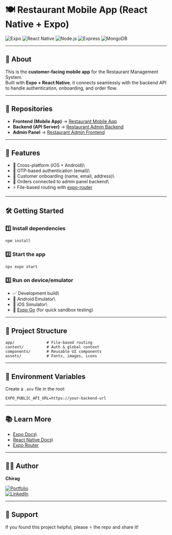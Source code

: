 # 🍽️ Restaurant Mobile App (React Native + Expo)

![Expo](https://img.shields.io/badge/Expo-000020?style=for-the-badge&logo=expo&logoColor=white)
![React
Native](https://img.shields.io/badge/React_Native-61DAFB?style=for-the-badge&logo=react&logoColor=black)
![Node.js](https://img.shields.io/badge/Node.js-339933?style=for-the-badge&logo=node.js&logoColor=white)
![Express](https://img.shields.io/badge/Express.js-000000?style=for-the-badge&logo=express&logoColor=white)
![MongoDB](https://img.shields.io/badge/MongoDB-47A248?style=for-the-badge&logo=mongodb&logoColor=white)

------------------------------------------------------------------------

## 📌 About

This is the **customer-facing mobile app** for the Restaurant Management
System.\
Built with **Expo + React Native**, it connects seamlessly with the
backend API to handle authentication, onboarding, and order flow.

------------------------------------------------------------------------

## 🔗 Repositories

-   **Frontend (Mobile App)** → [Restaurant Mobile
    App](https://github.com/chiragRane-Projects/restaurant_mobile_app.git)
-   **Backend (API Server)** → [Restaurant Admin
    Backend](https://github.com/chiragRane-Projects/restaurant_admin_backend.git)
-   **Admin Panel** → [Restaurant Admin Frontend](https://github.com/chiragRane-Projects/restaurant_admin_frontend.git)

------------------------------------------------------------------------

## 🚀 Features

-   📱 Cross-platform (iOS + Android)\
-   🔑 OTP-based authentication (email)\
-   🛒 Customer onboarding (name, email, address)\
-   🧾 Orders connected to admin panel backend\
-   ⚡ File-based routing with
    [expo-router](https://expo.github.io/router/)

------------------------------------------------------------------------

## 🛠️ Getting Started

### 1️⃣ Install dependencies

``` bash
npm install
```

### 2️⃣ Start the app

``` bash
npx expo start
```

### 3️⃣ Run on device/emulator

-   ✅ Development build\
-   📱 Android Emulator\
-   🍏 iOS Simulator\
-   🚀 [Expo Go](https://expo.dev/go) (for quick sandbox testing)

------------------------------------------------------------------------

## 📂 Project Structure

    app/              # File-based routing
    context/          # Auth & global context
    components/       # Reusable UI components
    assets/           # Fonts, images, icons

------------------------------------------------------------------------

## 🔑 Environment Variables

Create a `.env` file in the root:

``` env
EXPO_PUBLIC_API_URL=https://your-backend-url
```

------------------------------------------------------------------------

## 📚 Learn More

-   [Expo Docs](https://docs.expo.dev/)\
-   [React Native Docs](https://reactnative.dev/)\
-   [Expo Router](https://expo.github.io/router/)

------------------------------------------------------------------------

## 👨‍💻 Author

**Chirag**

[![Portfolio](https://img.shields.io/badge/Portfolio-000000?style=for-the-badge&logo=vercel&logoColor=white)](https://chirag-rane.vercel.app/)\
[![LinkedIn](https://img.shields.io/badge/LinkedIn-0A66C2?style=for-the-badge&logo=linkedin&logoColor=white)](https://www.linkedin.com/in/chirag-rane-2a7ba5270/)

------------------------------------------------------------------------

## 🌟 Support

If you found this project helpful, please ⭐️ the repo and share it!
